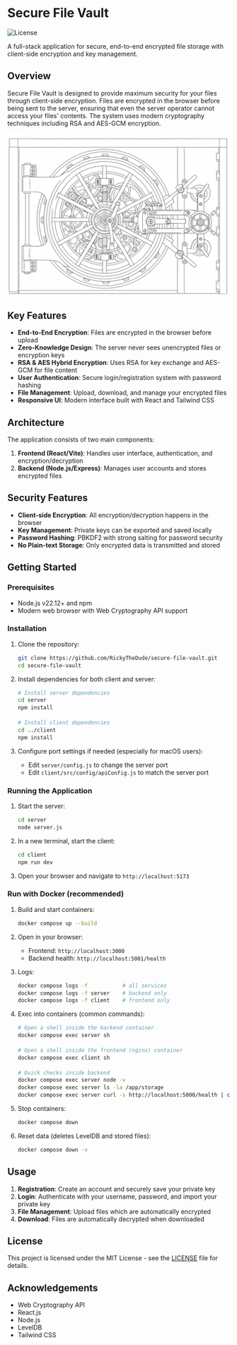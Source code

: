 # Secure File Vault

![License](https://img.shields.io/github/license/RickyTheDude/secure-file-vault)

A full-stack application for secure, end-to-end encrypted file storage with client-side encryption and key management.

## Overview

Secure File Vault is designed to provide maximum security for your files through client-side encryption. Files are encrypted in the browser before being sent to the server, ensuring that even the server operator cannot access your files' contents. The system uses modern cryptography techniques including RSA and AES-GCM encryption.

![Secure File Vault Screenshot](client/src/assets/background_auth.png)

## Key Features

- **End-to-End Encryption**: Files are encrypted in the browser before upload
- **Zero-Knowledge Design**: The server never sees unencrypted files or encryption keys
- **RSA & AES Hybrid Encryption**: Uses RSA for key exchange and AES-GCM for file content
- **User Authentication**: Secure login/registration system with password hashing
- **File Management**: Upload, download, and manage your encrypted files
- **Responsive UI**: Modern interface built with React and Tailwind CSS

## Architecture

The application consists of two main components:

1. **Frontend (React/Vite)**: Handles user interface, authentication, and encryption/decryption
2. **Backend (Node.js/Express)**: Manages user accounts and stores encrypted files

## Security Features

- **Client-side Encryption**: All encryption/decryption happens in the browser
- **Key Management**: Private keys can be exported and saved locally
- **Password Hashing**: PBKDF2 with strong salting for password security
- **No Plain-text Storage**: Only encrypted data is transmitted and stored

## Getting Started

### Prerequisites

- Node.js v22.12+ and npm
- Modern web browser with Web Cryptography API support

### Installation

1. Clone the repository:
   ```bash
   git clone https://github.com/RickyTheDude/secure-file-vault.git
   cd secure-file-vault
   ```

2. Install dependencies for both client and server:
   ```bash
   # Install server dependencies
   cd server
   npm install
   
   # Install client dependencies
   cd ../client
   npm install
   ```

3. Configure port settings if needed (especially for macOS users):
   - Edit `server/config.js` to change the server port
   - Edit `client/src/config/apiConfig.js` to match the server port

### Running the Application

1. Start the server:
   ```bash
   cd server
   node server.js
   ```

2. In a new terminal, start the client:
   ```bash
   cd client
   npm run dev
   ```

3. Open your browser and navigate to `http://localhost:5173`

### Run with Docker (recommended)

1. Build and start containers:
   ```bash
   docker compose up --build
   ```

2. Open in your browser:
   - Frontend: `http://localhost:3000`
   - Backend health: `http://localhost:5001/health`

3. Logs:
   ```bash
   docker compose logs -f           # all services
   docker compose logs -f server    # backend only
   docker compose logs -f client    # frontend only
   ```

4. Exec into containers (common commands):
   ```bash
   # Open a shell inside the backend container
   docker compose exec server sh

   # Open a shell inside the frontend (nginx) container
   docker compose exec client sh

   # Quick checks inside backend
   docker compose exec server node -v
   docker compose exec server ls -la /app/storage
   docker compose exec server curl -s http://localhost:5000/health | cat
   ```

5. Stop containers:
   ```bash
   docker compose down
   ```

6. Reset data (deletes LevelDB and stored files):
   ```bash
   docker compose down -v
   ```

## Usage

1. **Registration**: Create an account and securely save your private key
2. **Login**: Authenticate with your username, password, and import your private key
3. **File Management**: Upload files which are automatically encrypted
4. **Download**: Files are automatically decrypted when downloaded

## License

This project is licensed under the MIT License - see the [LICENSE](LICENSE) file for details.


## Acknowledgements

- Web Cryptography API
- React.js
- Node.js
- LevelDB
- Tailwind CSS
